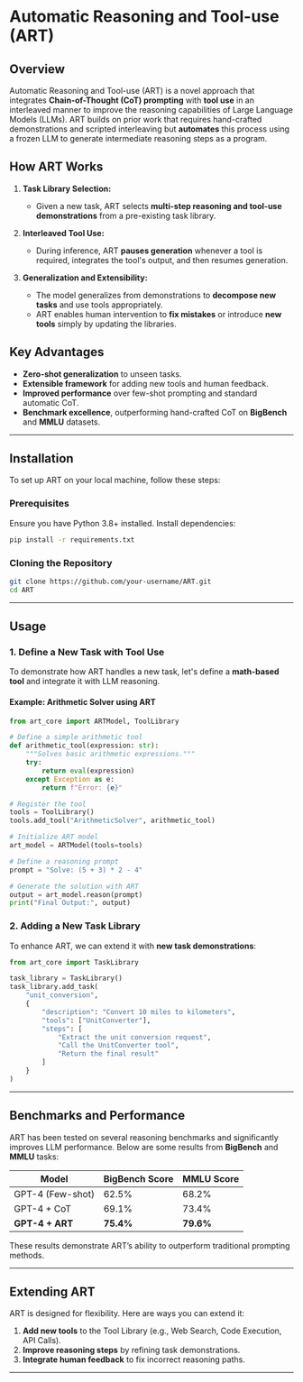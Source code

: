 # Automatic Reasoning and Tool-use (ART)

## Overview

Automatic Reasoning and Tool-use (ART) is a novel approach that integrates **Chain-of-Thought (CoT) prompting** with **tool use** in an interleaved manner to improve the reasoning capabilities of Large Language Models (LLMs). ART builds on prior work that requires hand-crafted demonstrations and scripted interleaving but **automates** this process using a frozen LLM to generate intermediate reasoning steps as a program.

## How ART Works

1. **Task Library Selection:**
   - Given a new task, ART selects **multi-step reasoning and tool-use demonstrations** from a pre-existing task library.

2. **Interleaved Tool Use:**
   - During inference, ART **pauses generation** whenever a tool is required, integrates the tool's output, and then resumes generation.

3. **Generalization and Extensibility:**
   - The model generalizes from demonstrations to **decompose new tasks** and use tools appropriately.
   - ART enables human intervention to **fix mistakes** or introduce **new tools** simply by updating the libraries.

## Key Advantages

- **Zero-shot generalization** to unseen tasks.
- **Extensible framework** for adding new tools and human feedback.
- **Improved performance** over few-shot prompting and standard automatic CoT.
- **Benchmark excellence**, outperforming hand-crafted CoT on **BigBench** and **MMLU** datasets.

---

## Installation

To set up ART on your local machine, follow these steps:

### Prerequisites

Ensure you have Python 3.8+ installed. Install dependencies:

```bash
pip install -r requirements.txt
```

### Cloning the Repository

```bash
git clone https://github.com/your-username/ART.git
cd ART
```

---

## Usage

### 1. Define a New Task with Tool Use

To demonstrate how ART handles a new task, let's define a **math-based tool** and integrate it with LLM reasoning.

#### Example: Arithmetic Solver using ART

```python
from art_core import ARTModel, ToolLibrary

# Define a simple arithmetic tool
def arithmetic_tool(expression: str):
    """Solves basic arithmetic expressions."""
    try:
        return eval(expression)
    except Exception as e:
        return f"Error: {e}"

# Register the tool
tools = ToolLibrary()
tools.add_tool("ArithmeticSolver", arithmetic_tool)

# Initialize ART model
art_model = ARTModel(tools=tools)

# Define a reasoning prompt
prompt = "Solve: (5 + 3) * 2 - 4"

# Generate the solution with ART
output = art_model.reason(prompt)
print("Final Output:", output)
```

### 2. Adding a New Task Library

To enhance ART, we can extend it with **new task demonstrations**:

```python
from art_core import TaskLibrary

task_library = TaskLibrary()
task_library.add_task(
    "unit_conversion",
    {
        "description": "Convert 10 miles to kilometers",
        "tools": ["UnitConverter"],
        "steps": [
            "Extract the unit conversion request",
            "Call the UnitConverter tool",
            "Return the final result"
        ]
    }
)
```

---

## Benchmarks and Performance

ART has been tested on several reasoning benchmarks and significantly improves LLM performance. Below are some results from **BigBench** and **MMLU** tasks:

| Model | BigBench Score | MMLU Score |
|--------|---------------|------------|
| GPT-4 (Few-shot) | 62.5% | 68.2% |
| GPT-4 + CoT | 69.1% | 73.4% |
| **GPT-4 + ART** | **75.4%** | **79.6%** |

These results demonstrate ART’s ability to outperform traditional prompting methods.

---

## Extending ART

ART is designed for flexibility. Here are ways you can extend it:

1. **Add new tools** to the Tool Library (e.g., Web Search, Code Execution, API Calls).
2. **Improve reasoning steps** by refining task demonstrations.
3. **Integrate human feedback** to fix incorrect reasoning paths.

---


